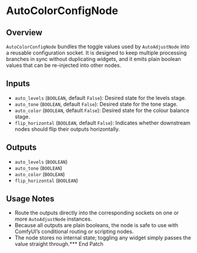 # AutoColorConfigNode

## Overview
`AutoColorConfigNode` bundles the toggle values used by `AutoAdjustNode` into a reusable configuration socket. It is designed to keep multiple processing branches in sync without duplicating widgets, and it emits plain boolean values that can be re-injected into other nodes.

## Inputs
- `auto_levels` (`BOOLEAN`, default `False`): Desired state for the levels stage.
- `auto_tone` (`BOOLEAN`, default `False`): Desired state for the tone stage.
- `auto_color` (`BOOLEAN`, default `False`): Desired state for the colour balance stage.
- `flip_horizontal` (`BOOLEAN`, default `False`): Indicates whether downstream nodes should flip their outputs horizontally.

## Outputs
- `auto_levels` (`BOOLEAN`)
- `auto_tone` (`BOOLEAN`)
- `auto_color` (`BOOLEAN`)
- `flip_horizontal` (`BOOLEAN`)

## Usage Notes
- Route the outputs directly into the corresponding sockets on one or more `AutoAdjustNode` instances.
- Because all outputs are plain booleans, the node is safe to use with ComfyUI’s conditional routing or scripting nodes.
- The node stores no internal state; toggling any widget simply passes the value straight through.*** End Patch
